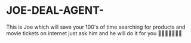 # JOE-DEAL-AGENT-
This is Joe which will save your 100's of time searching for products and movie tickets on internet just ask him and he will do it for you 🫱🏻‍🫲🏻👍🏻🙂
